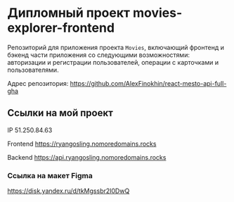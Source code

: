 # Дипломный проект movies-explorer-frontend
Репозиторий для приложения проекта `Movies`, включающий фронтенд и бэкенд части приложения со следующими возможностями: авторизации и регистрации пользователей, операции с карточками и пользователями.

Адрес репозитория: https://github.com/AlexFinokhin/react-mesto-api-full-gha

## Ссылки на мой проект

IP 51.250.84.63

Frontend https://ryangosling.nomoredomains.rocks

Backend https://api.ryangosling.nomoredomains.rocks


### Ссылка на макет Figma

https://disk.yandex.ru/d/tkMgssbr2I0DwQ
